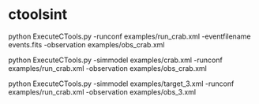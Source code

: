 # ctoolsint

python ExecuteCTools.py  -runconf examples/run_crab.xml -eventfilename events.fits -observation examples/obs_crab.xml

python ExecuteCTools.py -simmodel examples/crab.xml -runconf examples/run_crab.xml -observation examples/obs_crab.xml 

python ExecuteCTools.py -simmodel examples/target_3.xml -runconf examples/run_crab.xml -observation examples/obs_3.xml


